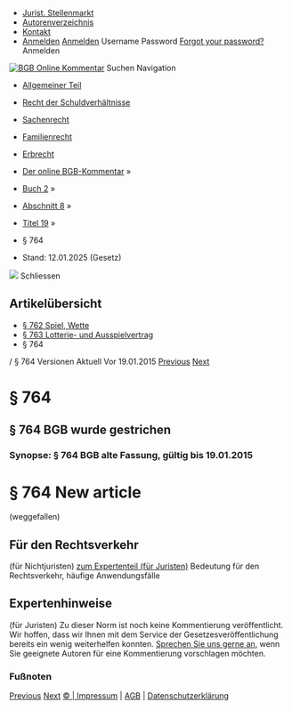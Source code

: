   * [Jurist. Stellenmarkt](https://bgb.kommentar.de/Buch-2/Abschnitt-8/Titel-19/</job-board> "Jurist. Stellenmarkt")
  * [Autorenverzeichnis](https://bgb.kommentar.de/Buch-2/Abschnitt-8/Titel-19/</Autorenverzeichnis> "Autorenverzeichnis")
  * [Kontakt](https://bgb.kommentar.de/Buch-2/Abschnitt-8/Titel-19/</Kontakt>)
  * [Anmelden](https://bgb.kommentar.de/Buch-2/Abschnitt-8/Titel-19/<#login> "show login form") [Anmelden](https://bgb.kommentar.de/Buch-2/Abschnitt-8/Titel-19/<#> "hide login form") Username Password
[Forgot your password?](https://bgb.kommentar.de/Buch-2/Abschnitt-8/Titel-19/</user/forgotpassword>) Anmelden 


[![BGB Online Kommentar](https://bgb.kommentar.de/extension/bgb/design/bgb/images/logo.png)](https://bgb.kommentar.de/Buch-2/Abschnitt-8/Titel-19/</> "BGB Online Kommentar")
Suchen
Navigation
  * [Allgemeiner Teil](https://bgb.kommentar.de/Buch-2/Abschnitt-8/Titel-19/</Buch-1>)
  * [Recht der Schuldverhältnisse](https://bgb.kommentar.de/Buch-2/Abschnitt-8/Titel-19/</Buch-2>)
  * [Sachenrecht](https://bgb.kommentar.de/Buch-2/Abschnitt-8/Titel-19/</Buch-3>)
  * [Familienrecht](https://bgb.kommentar.de/Buch-2/Abschnitt-8/Titel-19/</Buch-4>)
  * [Erbrecht](https://bgb.kommentar.de/Buch-2/Abschnitt-8/Titel-19/</Buch-5>)


  * [Der online BGB-Kommentar](https://bgb.kommentar.de/Buch-2/Abschnitt-8/Titel-19/</>) »
  * [Buch 2](https://bgb.kommentar.de/Buch-2/Abschnitt-8/Titel-19/</Buch-2>) »
  * [Abschnitt 8](https://bgb.kommentar.de/Buch-2/Abschnitt-8/Titel-19/</Buch-2/Abschnitt-8>) »
  * [Titel 19](https://bgb.kommentar.de/Buch-2/Abschnitt-8/Titel-19/</Buch-2/Abschnitt-8/Titel-19>) »
  * § 764 
  * Stand: 12.01.2025 (Gesetz) 


![](https://vg01.met.vgwort.de/na/1c9909529ead4f509072c06d9081a7d5)
Schliessen 
## Artikelübersicht
  * [ § 762 Spiel, Wette ](https://bgb.kommentar.de/Buch-2/Abschnitt-8/Titel-19/</Buch-2/Abschnitt-8/Titel-19/Spiel-Wette>)
  * [ § 763 Lotterie- und Ausspielvertrag ](https://bgb.kommentar.de/Buch-2/Abschnitt-8/Titel-19/</Buch-2/Abschnitt-8/Titel-19/Lotterie-und-Ausspielvertrag>)
  * § 764 


/ § 764 
Versionen  Aktuell Vor 19.01.2015
[Previous](https://bgb.kommentar.de/Buch-2/Abschnitt-8/Titel-19/</Buch-2/Abschnitt-8/Titel-19/Lotterie-und-Ausspielvertrag> "§ 763 Lotterie- und Ausspielvertrag") [Next](https://bgb.kommentar.de/Buch-2/Abschnitt-8/Titel-19/</Buch-2/Abschnitt-8/Titel-20/Vertragstypische-Pflichten-bei-der-Buergschaft> "§ 765 Vertragstypische Pflichten bei der Bürgschaft")
# § 764 
## § 764 BGB wurde gestrichen
### Synopse: § 764 BGB alte Fassung, gültig bis 19.01.2015
# § 764 New article
(weggefallen)
## Für den Rechtsverkehr 
(für Nichtjuristen)
[zum Expertenteil (für Juristen)](https://bgb.kommentar.de/Buch-2/Abschnitt-8/Titel-19/<#expertenhinweise>)
Bedeutung für den Rechtsverkehr, häufige Anwendungsfälle
## Expertenhinweise
(für Juristen)
Zu dieser Norm ist noch keine Kommentierung veröffentlicht. Wir hoffen, dass wir Ihnen mit dem Service der Gesetzesveröffentlichung bereits ein wenig weiterhelfen konnten. [Sprechen Sie uns gerne an](https://bgb.kommentar.de/Buch-2/Abschnitt-8/Titel-19/</Kontakt>), wenn Sie geeignete Autoren für eine Kommentierung vorschlagen möchten. 
### Fußnoten
[Previous](https://bgb.kommentar.de/Buch-2/Abschnitt-8/Titel-19/</Buch-2/Abschnitt-8/Titel-19/Lotterie-und-Ausspielvertrag> "§ 763 Lotterie- und Ausspielvertrag") [Next](https://bgb.kommentar.de/Buch-2/Abschnitt-8/Titel-19/</Buch-2/Abschnitt-8/Titel-20/Vertragstypische-Pflichten-bei-der-Buergschaft> "§ 765 Vertragstypische Pflichten bei der Bürgschaft")
[© | Impressum](https://bgb.kommentar.de/Buch-2/Abschnitt-8/Titel-19/</Kontakt>) | [AGB](https://bgb.kommentar.de/Buch-2/Abschnitt-8/Titel-19/</AGB>) | [Datenschutzerklärung](https://bgb.kommentar.de/Buch-2/Abschnitt-8/Titel-19/</Datenschutzerklaerung-fuer-Leser>)
